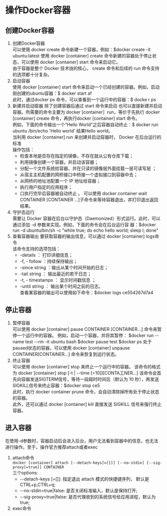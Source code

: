 # 操作Docker容器
## 创建Docker容器
1. 创建Docker容器  
  可以使用 docker create 命令新建一个容器，例如：$docker create -it ubuntu:latest
  使用 docker [container] create 命令新建的容器处于停止状态，可以使用 docker [container] start 命令来启动它。  
  由于容器是整个 Docker 技术拢的核心， create 命令和后续的 run 命令支持的选项都十分复杂。
2. 启动容器  
  使用 docker [container] start 命令来启动一个已经创建的容器。例如，启动刚创建的ubuntu容器：$ docker start af  
  此时，通过docker ps 命令，可以查看到一个运行中的容器：$ docke r ps  
3. 新建井启动窑器
  除了创建容器后通过 start 命令来启动 也可以直接新建并启动容器。所需要的命令主要为 docker [container］run，等价于先执行 docker [container]
  create 命令，再执行docker [container] start 命令。  
  例如，下面的命令输出一个“Hello World”之后容器自动终止：$ docker run ubuntu /bin/echo 'Hello world' 结果Hello world。  
  当利用 docker [container] run 来创建并启动容器时， Docker 在后台运行的标准  
  操作包括：  
    - 检查本地是否存在指定的镜像，不存在就从公有仓库下载；
    - 利用镜像创建一个容器，并启动该容器；
    - 分配一个文件系统给容器，并在只读的镜像层外面挂载一层可读写层 ；
    - 从宿主主机配置的网桥接口中桥接一个虚拟接口到容器中去；
    - 从网桥的地址池配置一个 IP 地址给容器；
    - 执行用户指定的应用程序；
    - 口执行完毕后容器被自动终止 。
  可以使用 docker container wait CONTAINER [CONTAINER ...]子命令来等待容器退出，并打印退出返回结果。  
4. 守护态运行  
  需要让 Docker 容器在后台以守护态（Daemonized）形式运行。此时，可以通过添加 -d 参数来实现。例如，下面的命令会在后台运行容
  器：$docker run -d ubuntu/bin/sh -c "while true; do echo hello world; sleep l; done"
5. 查看容器输出
  要获取容器的输出信息，可以通过 docker [container] logs命令  
  该命令支持的选项包括：
   - -details ： 打印详细信息；
   - -f, - follow ：持续保持输出；
   - -since string ：输出从某个时间开始的日志；
   - -tail string ： 输出最近的若干日志；
   - -t, - timestamps ： 显示时间戳信息 ；
   - -until string ： 输出某个时间之前的日志。  
  查看某容器的输出可以使用如下命令：$docker logs ce554267d7a4
## 停止容器
1. 暂停容器  
  可以使用 docker [container] pause CONTAINER [CONTAINER...] 命令来暂停一个运行中的容器。
  例如，启动一个容器，并将其暂停：
  $docker run --name test --rm -it ubuntu bash
  $docker pause test
  $docker ps
  处于paused状态的容器，可以使用 docker [container] unpause CONTAINER[CONTAINER...] 命令来恢复到运行状态。  
2. 终止容器  
  可以使用 docker [container] stop 来终止一个运行中的容器。 该命令的格式为 docker [container] stop [-t | --time [=10]][CONTA工NER...]
  该命令会首先向容器发送SIGTERM信号，等待一段超时时间后（默认为 10 秒），再发送SIGKILL信号来终止容器：$docker stop ce5  
  此时，执行 docker container prune 命令，会自动清除掉所有处于停止状态的容器。  
  此外，还可以通过 docker [container] kill 直接发送 SIGKILL 信号来强行终止容器。  
## 进入容器
在使用-d参数时，容器启动后会进入后台，用户无法看到容器中的信息，也无法进行操作。至于，操作官方推荐attach或者exec  
1. attach命令  
   `docker [container] attach [--detach-keys[=[]]] [--no-stdin] [--sig-proxy[=true]] CONTAINER`  
   三个options:
   - --detach-keys [=[]]: 指定退出 attach 模式的快捷键序列， 默认是CTRL+p,CTRL+q;
   - --no-stdin=true|false: 是否关闭标准输入，默认是保持打开;  
   - --sig-proxy=true|false: 是否代理收到的系统信号给应用进程，默认为 true;  
2. exec命令  
   

